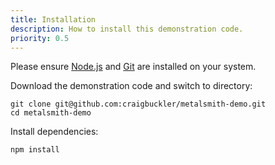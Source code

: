 ```yaml
---
title: Installation
description: How to install this demonstration code.
priority: 0.5
---
```


Please ensure [Node.js](https://nodejs.org/) and [Git](https://git-scm.com/) are installed on your system.

Download the demonstration code and switch to directory:

	git clone git@github.com:craigbuckler/metalsmith-demo.git
	cd metalsmith-demo

Install dependencies:

	npm install
